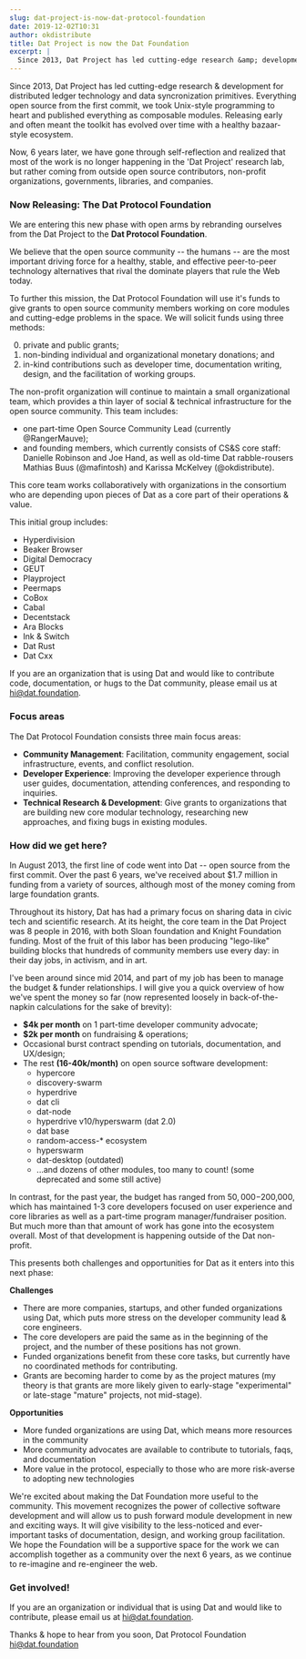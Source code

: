 ```yaml
---
slug: dat-project-is-now-dat-protocol-foundation
date: 2019-12-02T10:31
author: okdistribute
title: Dat Project is now the Dat Foundation
excerpt: |
  Since 2013, Dat Project has led cutting-edge research &amp; development for distributed ledger technology and data syncronization primitives. Everything open source from the first commit, we took Unix-style programming to heart and published
---
```


Since 2013, Dat Project has led cutting-edge research & development for distributed ledger technology and data syncronization primitives. Everything open source from the first commit, we took Unix-style programming to heart and published everything as composable modules. Releasing early and often meant the toolkit has evolved over time with a healthy bazaar-style ecosystem.

Now, 6 years later, we have gone through self-reflection and realized that most of the work is no longer happening in the 'Dat Project' research lab, but rather coming from outside open source contributors, non-profit organizations, governments, libraries, and companies. 

### Now Releasing: The Dat Protocol Foundation

We are entering this new phase with open arms by rebranding ourselves from the Dat Project to the **Dat Protocol Foundation**.

We believe that the open source community -- the humans -- are the most important driving force for a healthy, stable, and effective peer-to-peer technology alternatives that rival the dominate players that rule the Web today. 

To further this mission, the Dat Protocol Foundation will use it's funds to give grants to open source community members working on core modules and cutting-edge problems in the space. We will solicit funds using three methods: 

0) private and public grants;
1) non-binding individual and organizational monetary donations; and 
2) in-kind contributions such as developer time, documentation writing, design, and the facilitation of working groups. 

The non-profit organization will continue to maintain a small organizational team, which provides a thin layer of social & technical infrastructure for the open source community. This team includes:

* one part-time Open Source Community Lead (currently @RangerMauve);
* and founding members, which currently consists of CS&S core staff: Danielle Robinson and Joe Hand, as well as old-time Dat rabble-rousers Mathias Buus (@mafintosh) and Karissa McKelvey (@okdistribute).

This core team works collaboratively with organizations in the consortium who are depending upon pieces of Dat as a core part of their operations & value. 

This initial group includes:

* Hyperdivision
* Beaker Browser
* Digital Democracy
* GEUT
* Playproject
* Peermaps
* CoBox
* Cabal
* Decentstack
* Ara Blocks
* Ink & Switch
* Dat Rust
* Dat Cxx

If you are an organization that is using Dat and would like to contribute code, documentation, or hugs to the Dat community, please email us at hi@dat.foundation.

### Focus areas

The Dat Protocol Foundation consists three main focus areas:

* **Community Management**: Facilitation, community engagement, social infrastructure, events, and conflict resolution.
* **Developer Experience**: Improving the developer experience through user guides, documentation, attending conferences, and responding to inquiries.
* **Technical Research & Development**: Give grants to organizations that are building new core modular technology, researching new approaches, and fixing bugs in existing modules.

### How did we get here?

In August 2013, the first line of code went into Dat -- open source from the first commit. Over the past 6 years, we've received about $1.7 million in funding from a variety of sources, although most of the money coming from large foundation grants.

Throughout its history, Dat has had a primary focus on sharing data in civic tech and scientific research. At its height, the core team in the Dat Project was 8 people in 2016, with both Sloan foundation and Knight Foundation funding. Most of the fruit of this labor has been producing "lego-like" building blocks that hundreds of community members use every day: in their day jobs, in activism, and in art. 

I've been around since mid 2014, and part of my job has been to manage the budget & funder relationships. I will give you a quick overview of how we've spent the money so far (now represented loosely in back-of-the-napkin calculations for the sake of brevity):
 
* **$4k per month** on 1 part-time developer community advocate;
* **$2k per month** on fundraising & operations;
* Occasional burst contract spending on tutorials, documentation, and UX/design;
* The rest **(16-40k/month)** on open source software development:
    * hypercore
    * discovery-swarm
    * hyperdrive
    * dat cli
    * dat-node
    * hyperdrive v10/hyperswarm (dat 2.0)
    * dat base
    * random-access-* ecosystem
    * hyperswarm
    * dat-desktop (outdated)
    * ...and dozens of other modules, too many to count! (some deprecated and some still active)

In contrast, for the past year, the budget has ranged from $50,000-$200,000, which has maintained 1-3 core developers focused on user experience and core libraries as well as a part-time program manager/fundraiser position. But much more than that amount of work has gone into the ecosystem overall. Most of that development is happening outside of the Dat non-profit. 

This presents both challenges and opportunities for Dat as it enters into this next phase:

**Challenges**
* There are more companies, startups, and other funded organizations using Dat, which puts more stress on the developer community lead & core engineers.
* The core developers are paid the same as in the beginning of the project, and the number of these positions has not grown.
* Funded organizations benefit from these core tasks, but currently have no coordinated methods for contributing.
* Grants are becoming harder to come by as the project matures (my theory is that grants are more likely given to early-stage "experimental" or late-stage "mature" projects, not mid-stage).

**Opportunities**
* More funded organizations are using Dat, which means more resources in the community 
* More community advocates are available to contribute to tutorials, faqs, and documentation 
* More value in the protocol, especially to those who are more risk-averse to adopting new technologies

We're excited about making the Dat Foundation more useful to the community. This movement recognizes the power of collective software development and will allow us to push forward module development in new and exciting ways. It will give visibility to the less-noticed and ever-important tasks of documentation, design, and working group facilitation. We hope the Foundation will be a  supportive space for the work we can accomplish together as a community over the next 6 years, as we continue to re-imagine and re-engineer the web.

### Get involved!

If you are an organization or individual that is using Dat and would like to contribute, please email us at hi@dat.foundation.

Thanks & hope to hear from you soon,
Dat Protocol Foundation 
hi@dat.foundation


